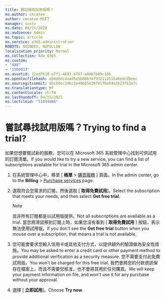 ```yaml
---
title: 嘗試尋找試用版嗎？
ms.author: cmcatee
author: cmcatee-MSFT
manager: scotv
ms.date: 04/21/2020
ms.audience: Admin
ms.topic: article
ms.service: o365-administration
ROBOTS: NOINDEX, NOFOLLOW
localization_priority: Normal
ms.collection: Adm_O365
ms.custom:
- "488"
- "1500033"
ms.assetid: 12edf610-e7f1-4693-b767-a8d67b09c10b
ms.openlocfilehash: eb6d6dc4aad5e5b00b34f93211a51ba6edcdbeec
ms.sourcegitcommit: 8bc60ec34bc1e40685e3976576e04a2623f63a7c
ms.translationtype: MT
ms.contentlocale: zh-TW
ms.lasthandoff: 04/15/2021
ms.locfileid: "51834686"
---
```

# <a name="trying-to-find-a-trial"></a><span data-ttu-id="8da75-102">嘗試尋找試用版嗎？</span><span class="sxs-lookup"><span data-stu-id="8da75-102">Trying to find a trial?</span></span>

<span data-ttu-id="8da75-103">如果您想要嘗試新的服務，您可以在 Microsoft 365 系統管理中心找到可供試用的訂閱清單。</span><span class="sxs-lookup"><span data-stu-id="8da75-103">If you would like to try a new service, you can find a list of subscriptions available for trial in the Microsoft 365 admin center.</span></span>
  
1. <span data-ttu-id="8da75-104">在系統管理中心中，移至 [ **帳單** \> [購買服務](https://go.microsoft.com/fwlink/p/?linkid=868433) ] 頁面。</span><span class="sxs-lookup"><span data-stu-id="8da75-104">In the admin center, go to the **Billing** \> [Purchase services](https://go.microsoft.com/fwlink/p/?linkid=868433) page.</span></span>

2. <span data-ttu-id="8da75-105">選取符合您需求的訂閱，然後選取 [  **取得免費試用**]。</span><span class="sxs-lookup"><span data-stu-id="8da75-105">Select the subscription that meets your needs, and then select  **Get free trial**.</span></span>

    > [!NOTE]
    > <span data-ttu-id="8da75-106">並非所有訂閱都是以試用版提供。</span><span class="sxs-lookup"><span data-stu-id="8da75-106">Not all subscriptions are available as a trial.</span></span> <span data-ttu-id="8da75-107">當您將滑鼠移到訂閱上時，如果您沒有看到 [ **取得免費試用** ] 按鈕，表示無法使用試用版。</span><span class="sxs-lookup"><span data-stu-id="8da75-107">If you don't see the **Get free trial** button when you mouse over a subscription, that means a trial is not available.</span></span>
  
3. <span data-ttu-id="8da75-108">您可能會要求您輸入信用卡或其他支付方式，以提供額外的驗證做為安全性措施。</span><span class="sxs-lookup"><span data-stu-id="8da75-108">You may be asked to enter a credit card or other payment method to provide additional verification as a security measure.</span></span> <span data-ttu-id="8da75-109">您不需要支付此免費試用版。</span><span class="sxs-lookup"><span data-stu-id="8da75-109">You won't be charged for this free trial.</span></span> <span data-ttu-id="8da75-110">我們會將您的付款資訊保存在檔案上，而且不需要您核准，也不會將其用於任何購買。</span><span class="sxs-lookup"><span data-stu-id="8da75-110">We will keep your payment information on file, and won't use it for any purchase without your approval.</span></span>

4. <span data-ttu-id="8da75-111">選擇 [ **立即試用**]。</span><span class="sxs-lookup"><span data-stu-id="8da75-111">Choose **Try now**.</span></span>